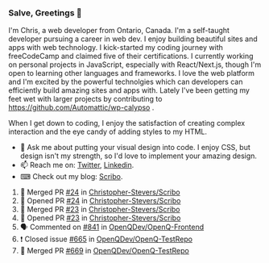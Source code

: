 ### Salve, Greetings 👋

I'm Chris, a web developer from Ontario, Canada. I'm a self-taught developer pursuing a career in web dev. I enjoy building beautiful sites and apps with web technology.
I kick-started my coding journey with freeCodeCamp and claimed five of their certifications.  I currently working on personal projects in JavaScript, especially with React/Next.js, though I'm open to learning other languages and frameworks. I love the web platform and I'm excited by the powerful technolgies which can developers can efficiently build amazing sites and apps with. Lately I've been getting my feet wet with larger projects by contributing to https://github.com/Automattic/wp-calypso .

When I get down to coding, I enjoy the satisfaction of creating complex interaction and the eye candy of adding styles to my HTML. 

- 💬 Ask me about putting your visual design into code. I enjoy CSS, but design isn't my strength, so I'd love to implement your amazing design.
- 📫 Reach me on: [Twitter](https://twitter.com/Christo28120856), [Linkedin](https://www.linkedin.com/in/christopher-stevers-07b9a5204/).
- ⌨ Check out my blog: [Scribo](https://christopherstevers.cf).
<!--
**Christopher-Stevers/Christopher-Stevers** is a ✨ _special_ ✨ repository because its `README.md` (this file) appears on your GitHub profile.

Here are some ideas to get you started:

- 🔭 I’m currently working on ...
- 🌱 I’m currently learning ...
- 👯 I’m looking to collaborate on ...
- 🤔 I’m looking for help with ...
- 😄 Pronouns: ...
- ⚡ Fun fact: ...
-->

<!--START_SECTION:activity-->
1. 🎉 Merged PR [#24](https://github.com/Christopher-Stevers/Scribo/pull/24) in [Christopher-Stevers/Scribo](https://github.com/Christopher-Stevers/Scribo)
2. 💪 Opened PR [#24](https://github.com/Christopher-Stevers/Scribo/pull/24) in [Christopher-Stevers/Scribo](https://github.com/Christopher-Stevers/Scribo)
3. 🎉 Merged PR [#23](https://github.com/Christopher-Stevers/Scribo/pull/23) in [Christopher-Stevers/Scribo](https://github.com/Christopher-Stevers/Scribo)
4. 💪 Opened PR [#23](https://github.com/Christopher-Stevers/Scribo/pull/23) in [Christopher-Stevers/Scribo](https://github.com/Christopher-Stevers/Scribo)
5. 🗣 Commented on [#841](https://github.com/OpenQDev/OpenQ-Frontend/issues/841) in [OpenQDev/OpenQ-Frontend](https://github.com/OpenQDev/OpenQ-Frontend)
6. ❗️ Closed issue [#665](https://github.com/OpenQDev/OpenQ-TestRepo/issues/665) in [OpenQDev/OpenQ-TestRepo](https://github.com/OpenQDev/OpenQ-TestRepo)
7. 🎉 Merged PR [#669](https://github.com/OpenQDev/OpenQ-TestRepo/pull/669) in [OpenQDev/OpenQ-TestRepo](https://github.com/OpenQDev/OpenQ-TestRepo)
<!--END_SECTION:activity-->
